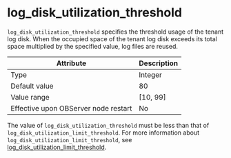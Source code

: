 # log_disk_utilization_threshold

`log_disk_utilization_threshold` specifies the threshold usage of the tenant log disk. When the occupied space of the tenant log disk exceeds its total space multiplied by the specified value, log files are reused.

| **Attribute** | **Description** |
|------------------|------------|
| Type | Integer |
| Default value | 80 |
| Value range | \[10, 99\] |
| Effective upon OBServer node restart | No |

The value of `log_disk_utilization_threshold` must be less than that of `log_disk_utilization_limit_threshold`. For more information about `log_disk_utilization_limit_threshold`, see [log_disk_utilization_limit_threshold](../400.tenant-level-configuration-items/1600.log_disk_utilization_limit_threshold.md).
